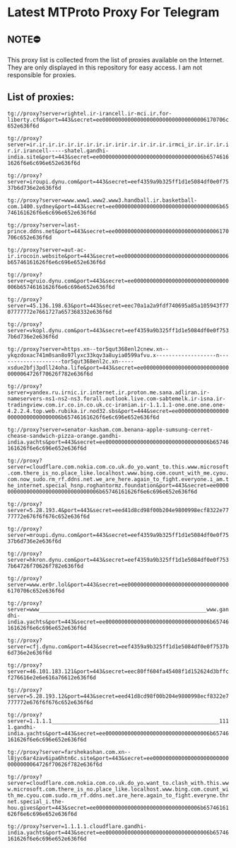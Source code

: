 # Latest MTProto Proxy For Telegram

## NOTE⛔

This proxy list is collected from the list of proxies available on the Internet. They are only displayed in this repository for easy access. I am not responsible for proxies.

## List of proxies:

`tg://proxy?server=rightel.ir-irancell.ir-mci.ir.for-liberty.cfd&port=443&secret=ee000000000000000000000000000000006170706c652e636f6d`

`tg://proxy?server=ir.ir.ir.ir.ir.ir.ir.ir.ir.irir.ir.ir.ir.ir.irmci_ir.ir.ir.ir.ir.ir.irancell-----shatel.gandhi-india.site&port=443&secret=ee000000000000000000000000000000006b65746161626f6e6c696e652e636f6d`

`tg://proxy?server=iroupi.dynu.com&port=443&secret=eef4359a9b325ff1d1e5084df0e0f7537b6d736e2e636f6d`

`tg://proxy?server=www.www1.www2.www3.handball.ir.basketball-com.1400.sydney&port=443&secret=ee000000000000000000000000000000006b65746161626f6e6c696e652e636f6d`

`tg://proxy?server=last-prince.ddns.net&port=443&secret=ee000000000000000000000000000000006170706c652e636f6d`

`tg://proxy?server=aut-ac-ir.irocoin.website&port=443&secret=ee000000000000000000000000000000006b65746161626f6e6c696e652e636f6d`

`tg://proxy?server=qruio.dynu.com&port=443&secret=ee000000000000000000000000000000006b65746161626f6e6c696e652e636f6d`

`tg://proxy?server=45.136.198.63&port=443&secret=eec70a1a2a9fdf740695a85a105943f7707777772e7661727a657368332e636f6d`

`tg://proxy?server=vkopl.dynu.com&port=443&secret=eef4359a9b325ff1d1e5084df0e0f7537b6d736e2e636f6d`

`tg://proxy?server=https.xn--tor5qut368enl2cnew.xn--ykqzdoxac741m0san8o97lyxc33kqv3a8uyia0599afvu.x-------------------n--------------------tor5qut368enl2c.xn-----xsdue2bfj3pdll24oha.life&port=443&secret=ee0000000000000000000000000000000064726f70626f782e636f6d`

`tg://proxy?server=yandex.ru.irnic.ir.internet.ir.proton.me.sana.adliran.ir-nameservers-ns1-ns2-ns3.forall.outlook.live.com-sabtemelk.ir-isna.ir-tradingview.com.ir.co.in.co.uk.cc-iranian.ir-1.1.1.1-one.one.one.one-4.2.2.4.top.web.rubika.ir.nod32.sbs&port=444&secret=ee000000000000000000000000000000006b65746161626f6e6c696e652e636f6d`

`tg://proxy?server=senator-kasham.com.benana-apple-sumsung-cerret-chease-sandwich-pizza-orange.gandhi-india.yachts&port=443&secret=ee000000000000000000000000000000006b65746161626f6e6c696e652e636f6d`

`tg://proxy?server=cloudflare.com.nokia.com.co.uk.do_yo.want_to.this.www.microsoft.com.there_is_no.place_like.localhost.www.bing.com.count_with_me.cyou.com.now_sudo.rm_rf.ddns.net.we_are_here.again_to_fight.everyone.i_am.the_internet.special_hsnp.roghantormz.foundation&port=443&secret=ee000000000000000000000000000000006b65746161626f6e6c696e652e636f6d`

`tg://proxy?server=5.28.193.4&port=443&secret=eed41d8cd98f00b204e9800998ecf8322e7777772e676f6f676c652e636f6d`

`tg://proxy?server=mroupi.dynu.com&port=443&secret=eef4359a9b325ff1d1e5084df0e0f7537b6d736e2e636f6d`

`tg://proxy?server=hkron.dynu.com&port=443&secret=eef4359a9b325ff1d1e5084df0e0f7537b64726f70626f782e636f6d`

`tg://proxy?server=www.er0r.lol&port=443&secret=ee000000000000000000000000000000006170706c652e636f6d`

`tg://proxy?server=www_____________________________________________________www.gandhi-india.yachts&port=443&secret=ee000000000000000000000000000000006b65746161626f6e6c696e652e636f6d`

`tg://proxy?server=cfj.dynu.com&port=443&secret=eef4359a9b325ff1d1e5084df0e0f7537b6d736e2e636f6d`

`tg://proxy?server=46.101.183.121&port=443&secret=eec80ff604fa45408f1d152624d3bffcf276616e2e6e616a76612e636f6d`

`tg://proxy?server=5.28.193.12&port=443&secret=eed41d8cd98f00b204e9800998ecf8322e7777772e676f6f676c652e636f6d`

`tg://proxy?server=1.1.1.1_____________________________________________________1111.gandhi-india.yachts&port=443&secret=ee000000000000000000000000000000006b65746161626f6e6c696e652e636f6d`

`tg://proxy?server=farshekashan.com.xn--l8jyc6ar4zav6ipa6htn6c.site&port=443&secret=ee0000000000000000000000000000000064726f70626f782e636f6d`

`tg://proxy?server=cloudflare.com.nokia.com.co.uk.do_yo.want_to.clash_with.this.www.microsoft.com.there_is_no.place_like.localhost.www.bing.com.count_with_me.cyou.com.sudo.rm_rf.ddns.net.are_here.again_to_fight.everyne.thrnet.special_i.the-hou.gives&port=443&secret=ee000000000000000000000000000000006b65746161626f6e6c696e652e636f6d`

`tg://proxy?server=1.1.1.1.cloudflare.gandhi-india.yachts&port=443&secret=ee000000000000000000000000000000006b65746161626f6e6c696e652e636f6d`

